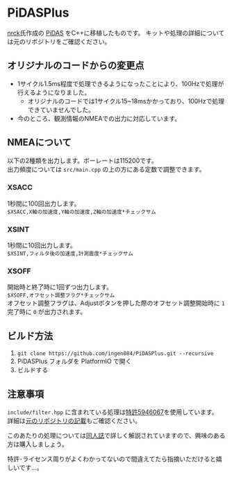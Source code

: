 # PiDASPlus

[nrck](https://github.com/nrck)氏作成の [PiDAS](https://github.com/nrck/PiDAS) をC++に移植したものです。
キットや処理の詳細については元のリポジトリをご確認ください。

## オリジナルのコードからの変更点

- 1サイクル1.5ms程度で処理できるようになったことにより、100Hzで処理が行えるようになりました。
  - オリジナルのコードでは1サイクル15~18msかかっており、100Hzで処理できていませんでした。
- 今のところ、観測情報のNMEAでの出力に対応しています。

## NMEAについて

以下の2種類を出力します。ボーレートは115200です。  
出力頻度については `src/main.cpp` の上の方にある定数で調整できます。

### XSACC

1秒間に100回出力します。  
`$XSACC,X軸の加速度,Y軸の加速度,Z軸の加速度*チェックサム`

### XSINT

1秒間に10回出力します。  
`$XSINT,フィルタ後の加速度,計測震度*チェックサム`

### XSOFF

開始時と終了時に1回ずつ出力します。  
`$XSOFF,オフセット調整フラグ*チェックサム`  
オフセット調整フラグは、Adjustボタンを押した際のオフセット調整開始時に `1` 完了時に `0` が出力されます。

## ビルド方法

1. `git clone https://github.com/ingen084/PiDASPlus.git --recursive`
2. PiDASPlus フォルダを PlatformIO で開く
3. ビルドする

## 注意事項

`include/filter.hpp` に含まれている処理は[特許5946067](https://plidb.inpit.go.jp/pldb/html/HTML.L/2016/001/L2016001200.html)を使用しています。  
詳細は[元のリポジトリの記載](https://github.com/nrck/PiDAS/blob/main/NOTICE)もご確認ください。

このあたりの処理については[同人誌](https://booth.pm/ja/items/3022619)で詳しく解説されていますので、興味のある方は購入しましょう。

特許･ライセンス周りがよくわかってないので間違えてたら指摘いただけると嬉しいです…。
